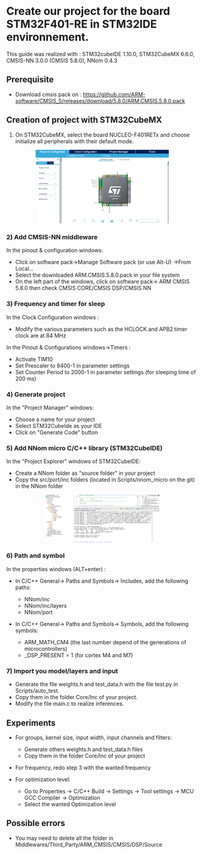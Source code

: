 # Create our project for the board STM32F401-RE in STM32IDE environnement.

This guide was realized with : STM32cubeIDE 1.10.0, STM32CubeMX 6.6.0, CMSIS-NN 3.0.0 (CMSIS 5.8.0), NNom 0.4.3

## Prerequisite

* Download cmsis pack on : https://github.com/ARM-software/CMSIS_5/releases/download/5.8.0/ARM.CMSIS.5.8.0.pack

## Creation of project with STM32CubeMX

1) On STM32CubeMX, select the board NUCLEO-F401RETx and choose initialize all peripherals with their default mode.

<p align="center">
  <img src="./cubemx_stm32f401re.PNG" width="350" title="hover text">
</p>

### 2) Add CMSIS-NN middleware

In the pinout & configuration windows:
* Click on software pack->Manage Software pack (or use Alt-U) ->From Local...
* Select the downloaded ARM.CMSIS.5.8.0.pack in your file system
* On the left part of the windows, click on software pack-> ARM CMSIS 5.8.0 then check CMSIS CORE/CMSIS DSP/CMSIS NN

### 3) Frequency and timer for sleep

In the Clock Configuration windows :
* Modify the various parameters such as the HCLOCK and APB2 timer clock are at 84 MHz

In the Pinout & Configurations windows->Timers : 
* Activate TIM10
* Set Prescaler to 8400-1 in parameter settings
* Set Counter Period to 2000-1 in parameter settings (for sleeping time of 200 ms)

### 4) Generate project
In the "Project Manager" windows:
* Choose a name for your project
* Select STM32CubeIde as your IDE
* Click on "Generate Code" button

### 5) Add NNom micro C/C++ library (STM32CubeIDE)

In the "Project Explorer" windows of STM32CubeIDE:
* Create a NNom folder as "source folder" in your project
* Copy the src/port/inc folders (located in Scripts/nnom_micro on the git) in the NNom folder

<p align="center">
    <img src="./nnomcmsisnnproject.PNG" width="300" title="project">
</p>

### 6) Path and symbol

In the properties windows (ALT+enter) :

* In C/C++ General-> Paths and Symbols-> Includes, add the following paths:
    * NNom/inc
    * NNom/inc/layers
    * NNom/port

* In C/C++ General-> Paths and Symbols-> Symbols, add the following symbols:
    * ARM_MATH_CM4 (the last number depend of the generations of microcontrollers)
    * _DSP_PRESENT = 1 (for cortex M4 and M7)

### 7) Import you model/layers and input

* Generate the file weights.h and test_data.h with the file test.py in Scripts/auto_test.
* Copy them in the folder Core/Inc of your project.
* Modify the file main.c to realize inferences.

## Experiments

* For groups, kernel size, input width, input channels and filters:
    * Generate others weights.h and test_data.h files
    * Copy them in the folder Core/Inc of your project

* For frequency, redo step 3 with the wanted frequency
* For optimization level:
    * Go to Properties -> C/C++ Build -> Settings -> Tool settings -> MCU GCC Compiler -> Optimization
    * Select the wanted Optimization level

## Possible errors
* You may need to delete all the folder in Middlewares/Third_Party/ARM_CMSIS/CMSIS/DSP/Source

  
